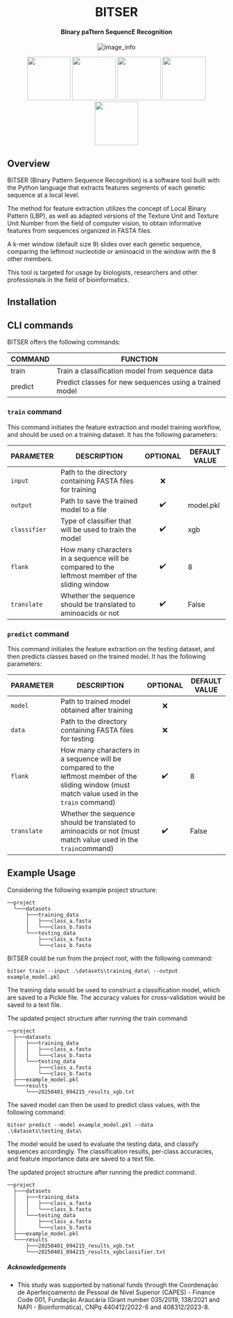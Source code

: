 
<div align="center" style="display: display_block">

# **BITSER**

#### **BI**nary pa**T**tern **S**equenc**E** **R**ecognition

![image_info](https://img.shields.io/badge/bitser-v0.2.3-blue)

</div>


<div align="center">
    <img src="https://cdn.jsdelivr.net/gh/devicons/devicon@latest/icons/python/python-original.svg" width="100" height="100" />
    <img src="https://cdn.jsdelivr.net/gh/devicons/devicon@latest/icons/poetry/poetry-original.svg" width="100" height="100" />
    <img src="https://cdn.jsdelivr.net/gh/devicons/devicon@latest/icons/scikitlearn/scikitlearn-original.svg" width="100" height="100" />
    <img src="https://cdn.jsdelivr.net/gh/devicons/devicon@latest/icons/numpy/numpy-original.svg" width="100" height="100" />
    <img src="https://cdn.jsdelivr.net/gh/devicons/devicon@latest/icons/pandas/pandas-original.svg" width="100" height="100" />
</div>


## Overview

BITSER (Binary Pattern Sequence Recognition) is a software tool built with the Python language that extracts features segments of each genetic sequence at a local level.

The method for feature extraction utilizes the concept of Local Binary Pattern (LBP), as well as adapted versions of the Texture Unit and Texture Unit Number from the field of computer vision, to obtain informative features from sequences organized in FASTA files.

A k-mer window (default size 9) slides over each genetic sequence, comparing the leftmost nucleotide or aminoacid in the window with the 8 other members.

This tool is targeted for usage by biologists, researchers and other professionals in the field of bioinformatics.

## Installation



## CLI commands

BITSER offers the following commands:

| COMMAND | FUNCTION                                         |
|---------|--------------------------------------------------|
| train   | Train a classification model from sequence data  |
| predict | Predict classes for new sequences using a trained model |

### `train` command

This command initiates the feature extraction and model training workflow, and should be used on a training dataset. It has the following parameters:

| PARAMETER | DESCRIPTION                                               | OPTIONAL | DEFAULT VALUE |
|-----------|-----------------------------------------------------------|:--------:|-----------|
| ``input`` | Path to the directory containing FASTA files for training |    ❌     |           |
| ``output`` | Path to save the trained model to a file                  |     ✔️     | model.pkl |
| ``classifier``| Type of classifier that will be used to train the model   | ✔️ | xgb       |
| ``flank`` | How many characters in a sequence will be compared to the leftmost member of the sliding window | ✔️ | 8
| ``translate`` | Whether the sequence should be translated to aminoacids or not | ✔️ | False |

### `predict` command

This command initiates the feature extraction on the testing dataset, and then predicts classes based on the trained model. It has the following parameters:

| PARAMETER      | DESCRIPTION                                                                                                                                    | OPTIONAL  | DEFAULT VALUE |
|----------------|------------------------------------------------------------------------------------------------------------------------------------------------|:---------:|--|
| ``model``      | Path to trained model obtained after training                                                                                                  |     ❌     |  |
| ``data``       | Path to the directory containing FASTA files for testing                                                                                       |     ❌     |  |
| ``flank``      | How many characters in a sequence will be compared to the leftmost member of the sliding window (must match value used in the `train` command) |    ✔️     | 8
| ``translate``  | Whether the sequence should be translated to aminoacids or not (must match value used in the `train`command)                                   |    ✔️     | False |

## Example Usage

Considering the following example project structure:

```
──project
  └───datasets
      ├───training_data
      │   ├───class_a.fasta
      │   └───class_b.fasta
      └───testing_data
          ├───class_a.fasta
          └───class_b.fasta  
```

BITSER could be run from the project root, with the following command:

`bitser train --input .\datasets\training_data\ --output example_model.pkl`

The training data would be used to construct a classification model, which are saved to a Pickle file. The accuracy values for cross-validation would be saved to a text file.

The updated project structure after running the train command:

```
──project
  ├───datasets
  │   ├───training_data
  │   │   ├───class_a.fasta
  │   │   └───class_b.fasta
  │   └───testing_data
  │       ├───class_a.fasta
  │       └───class_b.fasta
  ├───example_model.pkl
  └───results
      └───20250401_094215_results_xgb.txt
```

The saved model can then be used to predict class values, with the following command:

`bitser predict --model example_model.pkl --data .\datasets\testing_data\`

The model would be used to evaluate the testing data, and classify sequences accordingly. The classification results, per-class accuracies, and feature importance data are saved to a text file.

The updated project structure after running the predict command:

```
──project
  ├───datasets
  │   ├───training_data
  │   │   ├───class_a.fasta
  │   │   └───class_b.fasta
  │   └───testing_data
  │       ├───class_a.fasta
  │       └───class_b.fasta
  ├───example_model.pkl
  └───results
      ├───20250401_094215_results_xgb.txt
      └───20250401_094215_results_xgbclassifier.txt
```


##### Acknowledgements

* This study was supported by national funds through the Coordenação de Aperfeiçoamento de Pessoal de Nível Superior (CAPES) - Finance Code 001, Fundação Araucária (Grant number 035/2019, 138/2021 and NAPI - Bioinformática), CNPq 440412/2022-6 and 408312/2023-8.
